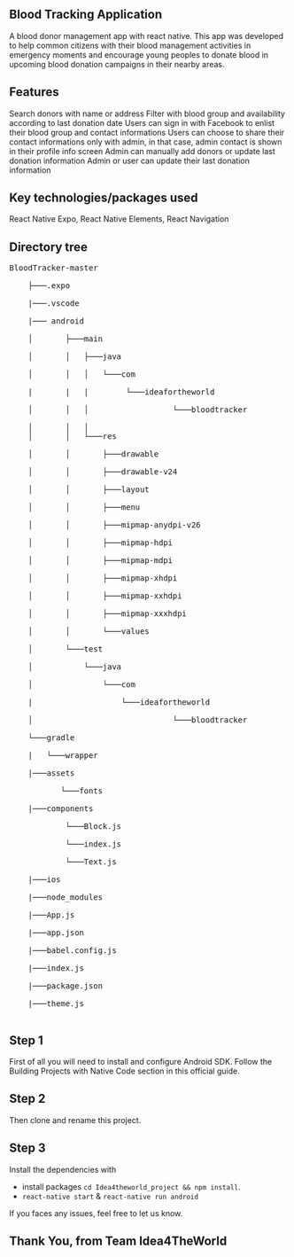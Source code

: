 ## Blood Tracking Application
A blood donor management app with react native. This app was developed to help common citizens with their blood management activities in emergency moments and encourage young peoples to donate blood in upcoming blood donation campaigns in their nearby areas.

## Features
Search donors with name or address
Filter with blood group and availability according to last donation date
Users can sign in with Facebook to enlist their blood group and contact informations
Users can choose to share their contact informations only with admin, in that case, admin contact is shown in their profile info screen
Admin can manually add donors or update last donation information
Admin or user can update their last donation information

## Key technologies/packages used
React Native Expo, 
React Native Elements,
React Navigation

## Directory tree

<pre>
BloodTracker-master<br/>
    ├───.expo<br/>
    |───.vscode<br/>
    |─── android<br />
    │       ├───main<br/>
    │       │   ├───java<br/>
    │       │   │   └───com<br/>
    |       |   |        └───ideafortheworld<br />
    │       │   │                  └───bloodtracker<br/>
    │       │   │           
    │       │   └───res<br/>
    │       │       ├───drawable<br/>
    │       │       ├───drawable-v24<br/>
    │       │       ├───layout<br/>
    │       │       ├───menu<br/>
    │       │       ├───mipmap-anydpi-v26<br/>
    │       │       ├───mipmap-hdpi<br/>
    │       │       ├───mipmap-mdpi<br/>
    │       │       ├───mipmap-xhdpi<br/>
    │       │       ├───mipmap-xxhdpi<br/>
    │       │       ├───mipmap-xxxhdpi<br/>
    │       │       └───values<br/>
    │       └───test<br/>
    │           └───java<br/>
    │               └───com<br/>
    |                   └───ideafortheworld<br/>
    │                              └───bloodtracker<br/>
    └───gradle<br/>
    |   └───wrapper<br/>
    |───assets<br/>
           └───fonts<br/> 
    |───components<br/>
            └───Block.js<br/>
            └───index.js<br/>
            └───Text.js<br/>
    |───ios<br/>
    |───node_modules<br/>
    |───App.js<br/>
    |───app.json<br/>
    |───babel.config.js<br/>
    |───index.js<br/>
    |───package.json<br/>
    |───theme.js<br/>
</pre>

## Step 1
First of all you will need to install and configure Android SDK. Follow the Building Projects with Native Code section in this official guide.

## Step 2
Then clone and rename this project.

## Step 3
Install the dependencies with 
- install packages `cd Idea4theworld_project && npm install`.
- `react-native start` & `react-native run android`

If you faces any issues, feel free to let us know.

## Thank You, from Team Idea4TheWorld
